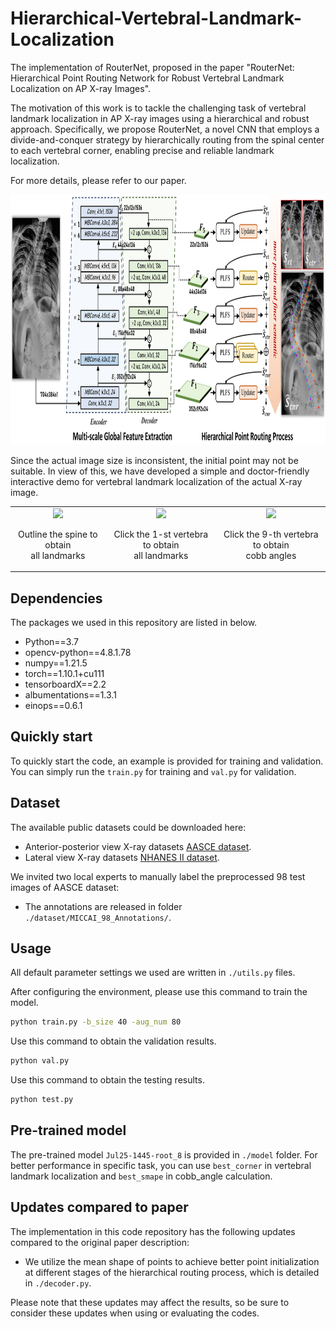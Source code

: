 # Hierarchical-Vertebral-Landmark-Localization
The implementation of RouterNet, proposed in the paper "RouterNet: Hierarchical Point Routing Network for Robust Vertebral Landmark Localization on AP X-ray Images". 

The motivation of this work is to tackle the challenging task of vertebral landmark localization in AP X-ray images using a hierarchical and robust approach. Specifically, we propose RouterNet, a novel CNN that employs a divide-and-conquer strategy by hierarchically routing from the spinal center to each vertebral corner, enabling precise and reliable landmark localization. 

For more details, please refer to our paper.

<img src="./fig/fig.png" height='400px'>

Since the actual image size is inconsistent, the initial point may not be suitable. In view of this, we have developed a simple and doctor-friendly interactive demo for vertebral landmark localization of the actual X-ray image. 

<table><tr style="border:none" align="center">
<td style="border:none"><img src='./fig/box2landmarks.gif' height="500px"> <p align="center">Outline the spine to obtain<br> all landmarks</p></td>
<td style="border:none"><img src='./fig/point2landmarks.gif' height="500px"><p align="center">Click the 1-st vertebra to obtain<br> all landmarks</p></td>
<td style="border:none"><img src='./fig/point2cobb.gif' height="500px"><p align="center" >Click the 9-th vertebra to obtain<br> cobb angles</p></td>
</tr></table>


## Dependencies
The packages we used in this repository are listed in below.

- Python==3.7
- opencv-python==4.8.1.78
- numpy==1.21.5
- torch==1.10.1+cu111
- tensorboardX==2.2
- albumentations==1.3.1
- einops==0.6.1

## Quickly start
To quickly start the code, an example is provided for training and validation. 
You can simply run the `train.py` for training and `val.py` for validation.


## Dataset
The available public datasets could be downloaded here:
- Anterior-posterior view X-ray datasets [AASCE dataset](https://aasce19.github.io/#challenge-dataset).
- Lateral view X-ray datasets [NHANES II dataset](https://wwwn.cdc.gov/nchs/nhanes/nhanes2/default.aspx).

We invited two local experts to manually label the preprocessed 98 test images of AASCE dataset:
- The annotations are released in folder `./dataset/MICCAI_98_Annotations/`.

## Usage
All default parameter settings we used are written in `./utils.py` files.

After configuring the environment, please use this command to train the model.
```sh
python train.py -b_size 40 -aug_num 80
```

Use this command to obtain the validation results.
```sh
python val.py 
```

Use this command to obtain the testing results.
```sh
python test.py 
```

## Pre-trained model
The pre-trained model `Jul25-1445-root_8` is provided in `./model` folder. For better performance in specific task, you can use `best_corner` in vertebral landmark localization and `best_smape` in cobb_angle calculation.

## Updates compared to paper
The implementation in this code repository has the following updates compared to the original paper description:
- We utilize the mean shape of points to achieve better point initialization at different stages of the hierarchical routing process, which is detailed in `./decoder.py`.

Please note that these updates may affect the results, so be sure to consider these updates when using or evaluating the codes.



